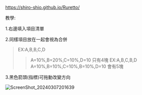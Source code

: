 https://shiro-shio.github.io/Ruretto/

教學:

1.右邊填入項目清單

2.同樣項目放在一起會視為合併 

>EX:A,B,B,C,D
>>A=10%,B=20%,C=10%,D=10 只有4塊
>EX:A,B,C,B,D
>>A=10%,B=10%,C=10%,B=10%,D=10 會有5塊

3.黑色箭頭(指標)可拖動改變方向


![ScreenShot_20240307201639](https://github.com/shiro-shio/Ruretto/assets/67617035/1bd713c0-7656-4f16-bda3-2c57e7a3347e)
